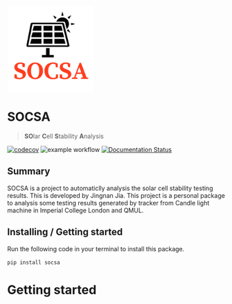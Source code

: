<img src="https://github.com/Jingnan-Jia/socsa/blob/master/docs/images/logo.png" alt="Logo of the project" align="center" width="200">

# SOCSA 
> **SO**lar **C**ell **S**tability **A**nalysis 

[![codecov](https://codecov.io/gh/Jingnan-Jia/socsa/branch/master/graph/badge.svg?token=PS9IOEYHT5)](https://codecov.io/gh/Jingnan-Jia/socsa)
![example workflow](https://github.com/Jingnan-Jia/socsa/actions/workflows/test_and_coverage.yml/badge.svg)
[![Documentation Status](https://readthedocs.org/projects/socsa/badge/?version=latest)](https://socsa.readthedocs.io/en/latest/?badge=latest)


## Summary
SOCSA is a project to automaticlly analysis the solar cell stability testing results. This is developed by Jingnan Jia.
This project is a personal package to analysis some testing results generated by tracker from 
Candle light machine in Imperial College London and QMUL.

## Installing / Getting started
Run the following code in your terminal to install this package.

```shell
pip install socsa
```

# Getting started


